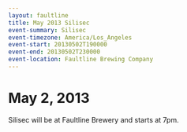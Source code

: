 ```yaml
---
layout: faultline
title: May 2013 Silisec
event-summary: Silisec
event-timezone: America/Los_Angeles
event-start: 20130502T190000
event-end: 20130502T230000
event-location: Faultline Brewing Company
---
```


# May 2, 2013

Silisec will be at Faultline Brewery and starts at 7pm.
